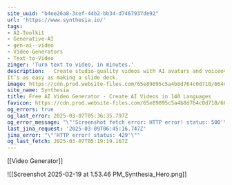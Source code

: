 ```yaml
---
site_uuid: "b4ee26a8-3cef-44b2-bb34-d7467937de92"
url: 'https://www.synthesia.io/'
tags:
- AI-Toolkit
- Generative-AI
- gen-ai--video
- Video-Generators
- Text-to-Video
zinger: 'Turn text to video, in minutes.'
description:   Create studio-quality videos with AI avatars and voiceovers in 140+ languages.
It’s as easy as making a slide deck.
image: https://cdn.prod.website-files.com/65e89895c5a4b8d764c0d710/664dff84b972812764843b0f_NEW_OG.gif
site_name: Synthesia
title: Free AI Video Generator - Create AI Videos in 140 Languages
favicon: https://cdn.prod.website-files.com/65e89895c5a4b8d764c0d710/664f0f482fa5a4d527d892bc_Favicon-Web-Security%201.png
og_errors: true
og_last_error: 2025-03-07T05:36:35.797Z
og_error_message: "\"'Screenshot fetch error: HTTP error! status: 500'\""
last_jina_request: '2025-03-09T06:45:16.747Z'
jina_error: "\"'HTTP error! status: 429'\""
og_last_fetch: 2025-03-07T05:19:19.167Z
---
```

[[Video Generator]]

![[Screenshot 2025-02-19 at 1.53.46 PM_Synthesia_Hero.png]]
